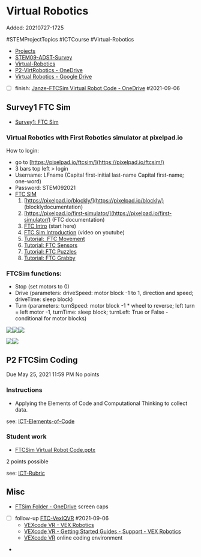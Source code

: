 # Virtual Robotics

Added: 20210727-1725

#STEMProjectTopics #ICTCourse #Virtual-Robotics 

- [Projects](Projects.md)
- [STEM09-ADST-Survey](STEM09-ADST-Survey.md)
- [Virtual-Robotics](Virtual-Robotics.md)
- [P2-VirtRobotics - OneDrive](https://vsbworld-my.sharepoint.com/:f:/r/personal/cjanze_vsb_bc_ca/Documents/STEM09/P1-CrashTestDummies?csf=1&web=1&e=shn4ew)
- [Virtual Robotics - Google Drive](https://drive.google.com/drive/folders/1aL_7q6FqCjEE4uL-hmoCufezuJDIbFdW?usp=sharing)
- [  ]  finish: [Janze-FTCSim Virtual Robot Code - OneDrive](https://vsbworld-my.sharepoint.com/:p:/r/personal/cjanze_vsb_bc_ca/Documents/STEM09/P2-VirtRobotics/FTCSim/Janze-FTCSim%20Virtual%20Robot%20Code.pptx?d=w781eefa84ff44e3f8ce5270b44b3cfdb&csf=1&web=1&e=p5c2Ky) #2021-09-06 

## Survey1 FTC Sim
- [Survey1: FTC Sim](https://teams.microsoft.com/l/message/19:e9584c19ad944e3f9bf3c26442cecc4d@thread.tacv2/1621358665101?tenantId=0b8a2e58-7b30-4a08-bab7-d75559e0e3a5&amp;groupId=70cd545c-5227-41de-af89-f32585f43143&amp;parentMessageId=1621358665101&amp;teamName=STEM)

### Virtual Robotics with First Robotics simulator at pixelpad.io

How to login:
-   go to [https://pixelpad.io/ftcsim/](https://pixelpad.io/ftcsim/)  
-   3 bars top left > login
-   Username: LFname (Capital first-initial last-name Capital first-name; one-word)
-   Password: STEM092021
- [FTC SIM](https://pixelpad.io/ftcsim/)
	1. [https://pixelpad.io/blockly/](https://pixelpad.io/blockly/) (blocklydocumentation)
	2. [https://pixelpad.io/first-simulator/](https://pixelpad.io/first-simulator/) (FTC documentation)
	3. [FTC Intro](https://pixelpad.io/learn/ftc-intro/) (start here)
	4. [FTC Sim Introduction](https://youtu.be/3ayINiNs6SE?t=43) (video on youtube)
	5. [Tutorial:  FTC Movement](https://pixelpad.io/tutorial/?tid=194725)
	6. [Tutorial: FTC Sensors](https://pixelpad.io/tutorial/?tid=210131)
	7.  [Tutorial: FTC Puzzles](https://pixelpad.io/tutorial/?tid=210132)
	8.  [Tutorial: FTC Grabby](https://pixelpad.io/tutorial/?tid=229040)
    

### FTCSim functions:
-   Stop (set motors to 0)  
-   Drive (parameters: driveSpeed: motor block -1 to 1, direction and speed; driveTime: sleep block)
-   Turn (parameters: turnSpeed: motor block -1 * wheel to reverse; left turn = left motor -1, turnTime: sleep block; turnLeft: True or False - conditional for motor blocks)
    
![](https://lh6.googleusercontent.com/MwEnXYjiFPIHWryU6Z7hCInoGypReOSzuZ5Eh9UbO_RVw-Qy6wAe7S9pDs471bZf1_ghpGJB4Jy6-M-AzgHnVZ8vj58LJha6tZBhXUJzg-gxx5cCC0fIjz6Z2R-iisTRuBmM47k-)![](https://lh3.googleusercontent.com/h48-ZkVBbHVmI-utIfzeMDlUXH4mvgFoOb8sUGf8Ccgv7k8NWSi5p0OmCSNeJ-Rrlt13lWLt5Sxe_n0gpWI3GjgT-JTodv27exY2ukGyPUF2Adm9YbtnqxY6CIqZad6vU99jMLdB)![](https://lh6.googleusercontent.com/nDyh2cAbYGz6P5o5v3MvfhBO0zUotnkLxpqc5M2xdJkCOpfaASoz3bs7NmJuQsWNb-M7545BtK9VleFlomcbZ0Nms4a5KwLSMb_dYR7uLE9951j3liL8SLOT1uN6B5auEaB5Jl_B)

![](https://lh3.googleusercontent.com/lGJ203BzPSvDba-VckuFXtMN_ZcfB8P26pXb7AG71wW3f95zUI8rhl6A2Na_B9gg1PF3VH7sHENh96hWfB-RCzb36sfoUenc8cSWnLIlKkNBeOeOqHnEJ70vhoxzGt7Vb51KPcdY)![](https://lh5.googleusercontent.com/WRj2deCl_75gxvz8aZBZp8gd7q92RUkOvo7T7tPZc676b0xBRCl-MHEA7aRjgdiJYz66S70HuzqxBTfQb9iD3Sd6tm4snxi0hDV_EyUv3oxSzKOZ1VkBECqpa5QimB2gz8JUvyCD)

## P2 FTCSim Coding
Due May 25, 2021 11:59 PM
No points
### Instructions
- Applying the Elements of Code and Computational Thinking to collect data.

see: [ICT-Elements-of-Code](ICT-Elements-of-Code.md)

### Student work
- [FTCSim Virtual Robot Code.pptx](https://vsbworld-my.sharepoint.com/:p:/r/personal/cjanze_vsb_bc_ca/Documents/STEM09/P2-VirtRobotics/FTCSim%20Virtual%20Robot%20Code.pptx?d=wbdc51f5d99894bc593020feba22efac2&csf=1&web=1&e=sxIDxP)

2 points possible

see: [ICT-Rubric](ICT-Rubric.md)



## Misc
- [FTSim Folder - OneDrive](https://vsbworld-my.sharepoint.com/:f:/r/personal/cjanze_vsb_bc_ca/Documents/STEM09/P2-VirtRobotics/FTCSim?csf=1&web=1&e=gwrFtZ) screen caps
- [  ]  follow-up [FTC-VexIQVR](https://vsbworld-my.sharepoint.com/:f:/r/personal/cjanze_vsb_bc_ca/Documents/STEM09/P2-VirtRobotics/FTC-VexIQVR?csf=1&web=1&e=kPoqEE) #2021-09-06 
	- [VEXcode VR - VEX Robotics](https://www.vexrobotics.com/vexcode-vr?___store=vexroboticsca&___from_store=vexrobotics)
	- [VEXcode VR - Getting Started Guides - Support - VEX Robotics](https://www.vexrobotics.com/support/get-started/vexcode-vr)
	- [VEXcode VR](https://vr.vex.com/) online coding environment
-  